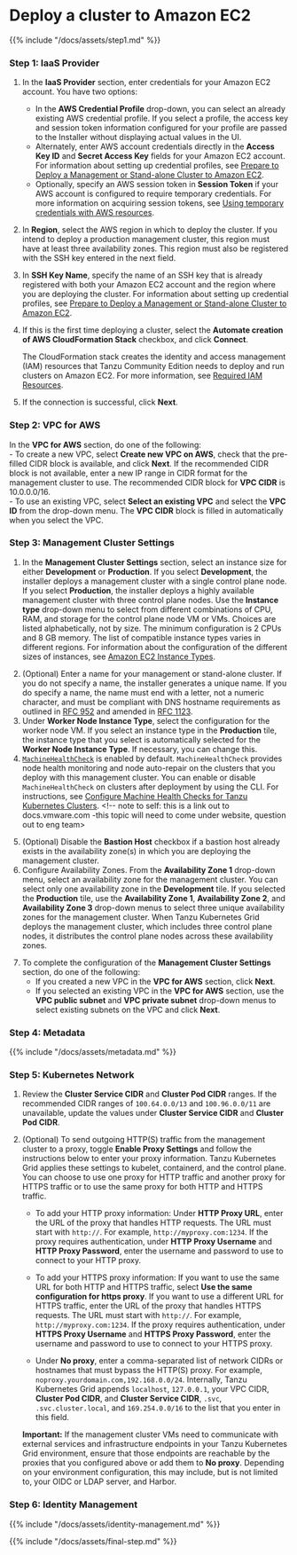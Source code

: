 # Deploy a cluster to Amazon EC2

{{% include "/docs/assets/step1.md" %}}

### Step 1: IaaS Provider

1. In the **IaaS Provider** section, enter credentials for your Amazon EC2 account. You have two options:  
    - In the **AWS Credential Profile** drop-down, you can select an already existing AWS credential profile. If you select a profile, the access key and session token information configured for your profile are passed to the Installer without displaying actual values in the UI. 
    - Alternately, enter AWS account credentials directly in the **Access Key ID** and **Secret Access Key** fields for your Amazon EC2 account. For information about setting up credential profiles, see [Prepare to Deploy a Management or Stand-alone Cluster to Amazon EC2](aws.md#profiles).  
    - Optionally, specify an AWS session token in **Session Token** if your AWS account is configured to require temporary credentials. For more information on acquiring session tokens, see [Using temporary credentials with AWS resources](https://docs.aws.amazon.com/IAM/latest/UserGuide/id_credentials_temp_use-resources.html).  
2. In **Region**, select the AWS region in which to deploy the cluster. If you intend to deploy a production management cluster, this region must have at least three availability zones. This region must also be registered with the SSH key entered in the next field.  
3. In **SSH Key Name**, specify the name of an SSH key that is already registered with both your Amazon EC2 account and the region where you are deploying the cluster. For information about setting up credential profiles, see [Prepare to Deploy a Management or Stand-alone Cluster to Amazon EC2](aws.md#profiles).  
4. If this is the first time deploying a cluster, select the **Automate creation of AWS CloudFormation Stack** checkbox, and click **Connect**.  

   The CloudFormation stack creates the identity and access management (IAM) resources that Tanzu Community Edition needs to deploy and run clusters on Amazon EC2. For more information, see [Required IAM Resources](ref-aws.md#permissions). 
<!--   **IMPORTANT:** The **Automate creation of AWS CloudFormation Stack** checkbox replaces the `clusterawsadm` command line utility that existed in Tanzu Kubernetes Grid v1.1.x and earlier. For existing management and Tanzu Kubernetes clusters initially deployed with v1.1.x or earlier, continue to use the CloudFormation stack that was created by running the `clusterawsadm alpha bootstrap create-stack` command.-->

<!--![Configure the connection to AWS](../images/connect-to-aws.png)-->
5. If the connection is successful, click **Next**.

### Step 2: VPC for AWS
In the **VPC for AWS** section, do one of the following:  
    - To create a new VPC, select **Create new VPC on AWS**, check that the pre-filled CIDR block is available, and click **Next**. If the recommended CIDR block is not available, enter a new IP range in CIDR format for the management cluster to use. The recommended CIDR block for **VPC CIDR** is 10.0.0.0/16.  
    - To use an existing VPC, select **Select an existing VPC** and select the **VPC ID** from the drop-down menu. The **VPC CIDR** block is filled in automatically when you select the VPC.

<!--![Create a new VPC](../images/aws-new-vpc.png)
![Use and existing VPC](../images/aws-existing-vpc.png)-->

### Step 3: Management Cluster Settings

1. In the **Management Cluster Settings** section, select an instance size for either **Development** or **Production**. If you select **Development**, the installer deploys a management cluster with a single control plane node. If you select **Production**, the installer deploys a highly available management cluster with three control plane nodes. Use the **Instance type** drop-down menu to select from different combinations of CPU, RAM, and storage for the control plane node VM or VMs.  Choices are listed alphabetically, not by size. The minimum configuration is 2 CPUs and 8 GB memory. The list of compatible instance types varies in different regions. For information about the configuration of the different sizes of instances, see [Amazon EC2 Instance Types](https://aws.amazon.com/ec2/instance-types/). 

<!--Choose the configuration for the control plane node VMs depending on the expected workloads that it will run. For example, some workloads might require a large compute capacity but relatively little storage, while others might require a large amount of storage and less compute capacity. -->    


<!--If you plan on registering the management cluster with Tanzu Mission Control, ensure that your Tanzu Kubernetes clusters meet the requirements listed in [Requirements for Registering a Tanzu Kubernetes Cluster with Tanzu Mission Control](https://docs.vmware.com/en/VMware-Tanzu-Mission-Control/services/tanzumc-concepts/GUID-3AE5F733-7FA7-4B34-8935-C25D41D15EF9.html) in the Tanzu Mission Control documentation.
    - **vSphere**: Select a size from the predefined CPU, memory, and storage configurations. The minimum configuration is 2 CPUs and 4 GB memory.-->
    
<!--![Select the control plane node configuration](../images/configure-control-plane.png)-->
2. (Optional) Enter a name for your management or stand-alone cluster. If you do not specify a name, the installer generates a unique name. If you do specify a name, the name must end with a letter, not a numeric character, and must be compliant with DNS hostname requirements as outlined in [RFC 952](https://tools.ietf.org/html/rfc952) and amended in [RFC 1123](https://tools.ietf.org/html/rfc1123).  
3. Under **Worker Node Instance Type**, select the configuration for the worker node VM.  If you select an instance type in the **Production** tile, the instance type that you select is automatically selected for the **Worker Node Instance Type**. If necessary, you can change this.   
4. [`MachineHealthCheck`](https://cluster-api.sigs.k8s.io/developer/architecture/controllers/machine-health-check.html#machinehealthcheck) is enabled by default. `MachineHealthCheck` provides node health monitoring and node auto-repair on the clusters that you deploy with this management cluster. You can enable or disable `MachineHealthCheck` on clusters after deployment by using the CLI. For instructions, see [Configure Machine Health Checks for Tanzu Kubernetes Clusters](https://docs.vmware.com/en/VMware-Tanzu-Kubernetes-Grid/1.3/vmware-tanzu-kubernetes-grid-13/GUID-cluster-lifecycle-configure-health-checks.html).  <!-- note to self: this is a link out to docs.vmware.com -this topic will need to come under website, question out to eng team>
<!--1. **(vSphere Only)** Under **Control Plane Endpoint**, enter a static virtual IP address or FQDN for API requests to the management cluster.

    Ensure that this IP address is not in your DHCP range, but is in the same subnet as the DHCP range. If you mapped an FQDN to the VIP address, you can specify the FQDN instead of the VIP address. For more information, see [Static VIPs and Load Balancers for vSphere](vsphere.md#load-balancer).

    ![Select the cluster configuration](../images/configure-cluster.png)-->
5. (Optional) Disable the **Bastion Host** checkbox if a bastion host already exists in the availability zone(s) in which you are deploying the management cluster.  
6. Configure Availability Zones. From the **Availability Zone 1** drop-down menu, select an availability zone for the management cluster. You can select only one availability zone in the **Development** tile.  If you selected the **Production** tile, use the **Availability Zone 1**, **Availability Zone 2**, and **Availability Zone 3** drop-down menus to select three unique availability zones for the management cluster. When Tanzu Kubernetes Grid deploys the management cluster, which includes three control plane nodes, it distributes the control plane nodes across these availability zones.  
<!--![Configure the cluster](../images/aws-az.png)-->        
7. To complete the configuration of the **Management Cluster Settings** section, do one of the following:
   - If you created a new VPC in the **VPC for AWS** section, click **Next**.
   - If you selected an existing VPC in the **VPC for AWS** section, use the **VPC public subnet** and **VPC private subnet** drop-down menus to select existing subnets on the VPC and click **Next**. 

<!--![Set the VPC subnets](../images/aws-subnets.png)-->

### Step 4: Metadata
{{% include "/docs/assets/metadata.md" %}}


### Step 5: Kubernetes Network
<!-- note to self: right now I can't figure a good way to turn this into an include that could be reused across amazon and vsphere as there is too much mixed up information about both in it, so it will be added manually to each and cleaned up appropriately - so this will need to be copied into both vsphere and amazon topics-->

1.  Review the **Cluster Service CIDR** and **Cluster Pod CIDR** ranges. If the recommended CIDR ranges of `100.64.0.0/13` and `100.96.0.0/11` are unavailable, update the values under **Cluster Service CIDR** and **Cluster Pod CIDR**.  

<!--![Configure the Kubernetes service network](../images/install-v-6k8snet.png) -->   

2. (Optional) To send outgoing HTTP(S) traffic from the management cluster to a proxy, toggle **Enable Proxy Settings** and follow the instructions below to enter your proxy information. Tanzu Kubernetes Grid applies these settings to kubelet, containerd, and the control plane. You can choose to use one proxy for HTTP traffic and another proxy for HTTPS traffic or to use the same proxy for both HTTP and HTTPS traffic.  

    - To add your HTTP proxy information: Under **HTTP Proxy URL**, enter the URL of the proxy that handles HTTP requests. The URL must start with `http://`. For example, `http://myproxy.com:1234`.  If the proxy requires authentication, under **HTTP Proxy Username** and **HTTP Proxy Password**, enter the username and password to use to connect to your HTTP proxy.

    - To add your HTTPS proxy information: If you want to use the same URL for both HTTP and HTTPS traffic, select **Use the same configuration for https proxy**.  If you want to use a different URL for HTTPS traffic, enter the URL of the proxy that handles HTTPS requests. The URL must start with `http://`. For example, `http://myproxy.com:1234`. If the proxy requires authentication, under **HTTPS Proxy Username** and **HTTPS Proxy Password**, enter the username and password to use to connect to your HTTPS proxy.

    - Under **No proxy**, enter a comma-separated list of network CIDRs or hostnames that must bypass the HTTP(S) proxy. For example, `noproxy.yourdomain.com,192.168.0.0/24`. Internally, Tanzu Kubernetes Grid appends `localhost`, `127.0.0.1`, your VPC CIDR, **Cluster Pod CIDR**, and **Cluster Service CIDR**, `.svc`, `.svc.cluster.local`, and `169.254.0.0/16` to the list that you enter in this field.
      

    **Important:** If the management cluster VMs need to communicate with external services and infrastructure endpoints in your Tanzu Kubernetes Grid environment, ensure that those endpoints are reachable by the proxies that you configured above or add them to **No proxy**. Depending on your environment configuration, this may include, but is not limited to, your OIDC or LDAP server, and Harbor.

### Step 6: Identity Management
{{% include "/docs/assets/identity-management.md" %}}

{{% include "/docs/assets/final-step.md" %}}


